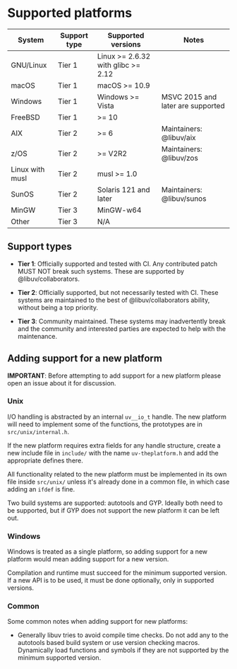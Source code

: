 # Supported platforms

|  System | Support type | Supported versions | Notes |
|---|---|---|---|
| GNU/Linux | Tier 1 | Linux >= 2.6.32 with glibc >= 2.12 | |
| macOS | Tier 1 | macOS >= 10.9 | |
| Windows | Tier 1 | Windows >= Vista | MSVC 2015 and later are supported |
| FreeBSD | Tier 1 | >= 10 | |
| AIX | Tier 2 | >= 6 | Maintainers: @libuv/aix |
| z/OS | Tier 2 | >= V2R2 | Maintainers: @libuv/zos |
| Linux with musl | Tier 2 | musl >= 1.0 | |
| SunOS | Tier 2 | Solaris 121 and later | Maintainers: @libuv/sunos |
| MinGW | Tier 3 | MinGW-w64 | |
| Other | Tier 3 | N/A | |

## Support types

* **Tier 1**: Officially supported and tested with CI. Any contributed patch
  MUST NOT break such systems. These are supported by @libuv/collaborators.

* **Tier 2**: Officially supported, but not necessarily tested with CI. These
  systems are maintained to the best of @libuv/collaborators ability,
  without being a top priority.

* **Tier 3**: Community maintained. These systems may inadvertently break and the
  community and interested parties are expected to help with the maintenance.

## Adding support for a new platform

**IMPORTANT**: Before attempting to add support for a new platform please open
an issue about it for discussion.

### Unix

I/O handling is abstracted by an internal `uv__io_t` handle. The new platform
will need to implement some of the functions, the prototypes are in
``src/unix/internal.h``.

If the new platform requires extra fields for any handle structure, create a
new include file in ``include/`` with the name ``uv-theplatform.h`` and add
the appropriate defines there.

All functionality related to the new platform must be implemented in its own
file inside ``src/unix/`` unless it's already done in a common file, in which
case adding an `ifdef` is fine.

Two build systems are supported: autotools and GYP. Ideally both need to be
supported, but if GYP does not support the new platform it can be left out.

### Windows

Windows is treated as a single platform, so adding support for a new platform
would mean adding support for a new version.

Compilation and runtime must succeed for the minimum supported version. If a
new API is to be used, it must be done optionally, only in supported versions.

### Common

Some common notes when adding support for new platforms:

* Generally libuv tries to avoid compile time checks. Do not add any to the
  autotools based build system or use version checking macros.
  Dynamically load functions and symbols if they are not supported by the
  minimum supported version.
